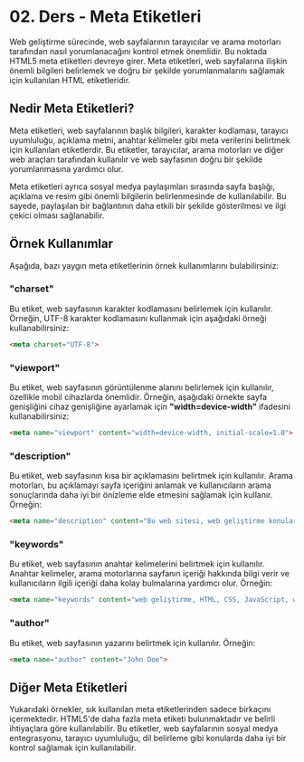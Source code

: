 # 02. Ders - Meta Etiketleri

Web geliştirme sürecinde, web sayfalarının tarayıcılar ve arama motorları tarafından nasıl yorumlanacağını kontrol etmek önemlidir. Bu noktada HTML5 meta etiketleri devreye girer. Meta etiketleri, web sayfalarına ilişkin önemli bilgileri belirlemek ve doğru bir şekilde yorumlanmalarını sağlamak için kullanılan HTML etiketleridir.

## Nedir Meta Etiketleri?

Meta etiketleri, web sayfalarının başlık bilgileri, karakter kodlaması, tarayıcı uyumluluğu, açıklama metni, anahtar kelimeler gibi meta verilerini belirtmek için kullanılan etiketlerdir. Bu etiketler, tarayıcılar, arama motorları ve diğer web araçları tarafından kullanılır ve web sayfasının doğru bir şekilde yorumlanmasına yardımcı olur.

Meta etiketleri ayrıca sosyal medya paylaşımları sırasında sayfa başlığı, açıklama ve resim gibi önemli bilgilerin belirlenmesinde de kullanılabilir. Bu sayede, paylaşılan bir bağlantının daha etkili bir şekilde gösterilmesi ve ilgi çekici olması sağlanabilir.

## Örnek Kullanımlar

Aşağıda, bazı yaygın meta etiketlerinin örnek kullanımlarını bulabilirsiniz:

### "charset"

Bu etiket, web sayfasının karakter kodlamasını belirlemek için kullanılır. Örneğin, UTF-8 karakter kodlamasını kullanmak için aşağıdaki örneği kullanabilirsiniz:

~~~ HTML
<meta charset="UTF-8">
~~~

### "viewport"

Bu etiket, web sayfasının görüntülenme alanını belirlemek için kullanılır, özellikle mobil cihazlarda önemlidir. Örneğin, aşağıdaki örnekte sayfa genişliğini cihaz genişliğine ayarlamak için **"width=device-width"** ifadesini kullanabilirsiniz:

~~~ HTML
<meta name="viewport" content="width=device-width, initial-scale=1.0">
~~~

### "description"

Bu etiket, web sayfasının kısa bir açıklamasını belirtmek için kullanılır. Arama motorları, bu açıklamayı sayfa içeriğini anlamak ve kullanıcıların arama sonuçlarında daha iyi bir önizleme elde etmesini sağlamak için kullanır. Örneğin:

~~~ HTML
<meta name="description" content="Bu web sitesi, web geliştirme konularında bilgi ve ipuçları sunan bir kaynaktır.">
~~~

### "keywords"

Bu etiket, web sayfasının anahtar kelimelerini belirtmek için kullanılır. Anahtar kelimeler, arama motorlarına sayfanın içeriği hakkında bilgi verir ve kullanıcıların ilgili içeriği daha kolay bulmalarına yardımcı olur. Örneğin:

~~~ HTML
<meta name="keywords" content="web geliştirme, HTML, CSS, JavaScript, web tasarımı">
~~~

### "author"

Bu etiket, web sayfasının yazarını belirtmek için kullanılır. Örneğin:

~~~ HTML
<meta name="author" content="John Doe">
~~~

## Diğer Meta Etiketleri

Yukarıdaki örnekler, sık kullanılan meta etiketlerinden sadece birkaçını içermektedir. HTML5'de daha fazla meta etiketi bulunmaktadır ve belirli ihtiyaçlara göre kullanılabilir. Bu etiketler, web sayfalarının sosyal medya entegrasyonu, tarayıcı uyumluluğu, dil belirleme gibi konularda daha iyi bir kontrol sağlamak için kullanılabilir.